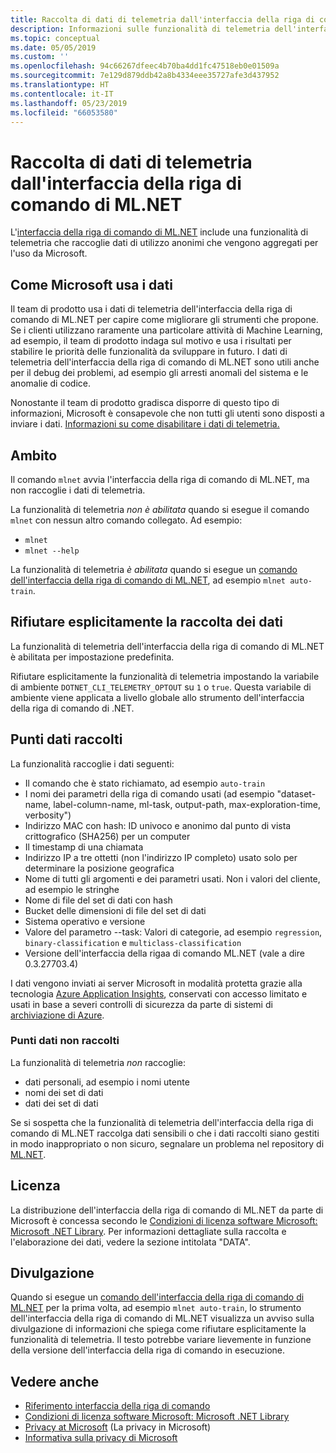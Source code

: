 ```yaml
---
title: Raccolta di dati di telemetria dall'interfaccia della riga di comando di ML.NET
description: Informazioni sulle funzionalità di telemetria dell'interfaccia della riga di comando di ML.NET che raccolgono dati di utilizzo per l'analisi, su come disabilitare le funzionalità e sui dati raccolti. Sono inoltre disponibili collegamenti al contratto di licenza di .NET e informazioni sulla conformità a GDPR di Microsoft.
ms.topic: conceptual
ms.date: 05/05/2019
ms.custom: ''
ms.openlocfilehash: 94c66267dfeec4b70ba4dd1fc47518eb0e01509a
ms.sourcegitcommit: 7e129d879ddb42a8b4334eee35727afe3d437952
ms.translationtype: HT
ms.contentlocale: it-IT
ms.lasthandoff: 05/23/2019
ms.locfileid: "66053580"
---
```

# <a name="telemetry-collection-by-the-mlnet-cli"></a>Raccolta di dati di telemetria dall'interfaccia della riga di comando di ML.NET

L'[interfaccia della riga di comando di ML.NET](http://aka.ms/mlnet-cli) include una funzionalità di telemetria che raccoglie dati di utilizzo anonimi che vengono aggregati per l'uso da Microsoft.

## <a name="how-microsoft-uses-the-data"></a>Come Microsoft usa i dati

Il team di prodotto usa i dati di telemetria dell'interfaccia della riga di comando di ML.NET per capire come migliorare gli strumenti che propone. Se i clienti utilizzano raramente una particolare attività di Machine Learning, ad esempio, il team di prodotto indaga sul motivo e usa i risultati per stabilire le priorità delle funzionalità da sviluppare in futuro. I dati di telemetria dell'interfaccia della riga di comando di ML.NET sono utili anche per il debug dei problemi, ad esempio gli arresti anomali del sistema e le anomalie di codice. 

Nonostante il team di prodotto gradisca disporre di questo tipo di informazioni, Microsoft è consapevole che non tutti gli utenti sono disposti a inviare i dati. [Informazioni su come disabilitare i dati di telemetria.](#opt-out-of-data-collection)

## <a name="scope"></a>Ambito

Il comando `mlnet` avvia l'interfaccia della riga di comando di ML.NET, ma non raccoglie i dati di telemetria.

La funzionalità di telemetria *non è abilitata* quando si esegue il comando `mlnet` con nessun altro comando collegato. Ad esempio:

- `mlnet`
- `mlnet --help`

La funzionalità di telemetria *è abilitata* quando si esegue un [comando dell'interfaccia della riga di comando di ML.NET](../reference/ml-net-cli-reference.md), ad esempio `mlnet auto-train`.

## <a name="opt-out-of-data-collection"></a>Rifiutare esplicitamente la raccolta dei dati

La funzionalità di telemetria dell'interfaccia della riga di comando di ML.NET è abilitata per impostazione predefinita.

Rifiutare esplicitamente la funzionalità di telemetria impostando la variabile di ambiente `DOTNET_CLI_TELEMETRY_OPTOUT` su `1` o `true`. Questa variabile di ambiente viene applicata a livello globale allo strumento dell'interfaccia della riga di comando di .NET.

## <a name="data-points-collected"></a>Punti dati raccolti

La funzionalità raccoglie i dati seguenti:

- Il comando che è stato richiamato, ad esempio `auto-train`
- I nomi dei parametri della riga di comando usati (ad esempio "dataset-name, label-column-name, ml-task, output-path, max-exploration-time, verbosity")
- Indirizzo MAC con hash: ID univoco e anonimo dal punto di vista crittografico (SHA256) per un computer
- Il timestamp di una chiamata
- Indirizzo IP a tre ottetti (non l'indirizzo IP completo) usato solo per determinare la posizione geografica
- Nome di tutti gli argomenti e dei parametri usati. Non i valori del cliente, ad esempio le stringhe
- Nome di file del set di dati con hash
- Bucket delle dimensioni di file del set di dati
- Sistema operativo e versione
- Valore del parametro --task: Valori di categorie, ad esempio `regression`, `binary-classification` e `multiclass-classification`
- Versione dell'interfaccia della rigaa di comando ML.NET (vale a dire 0.3.27703.4)

I dati vengono inviati ai server Microsoft in modalità protetta grazie alla tecnologia [Azure Application Insights](https://azure.microsoft.com/services/application-insights/), conservati con accesso limitato e usati in base a severi controlli di sicurezza da parte di sistemi di [archiviazione di Azure](https://azure.microsoft.com/services/storage/).

### <a name="data-points-not-collected"></a>Punti dati non raccolti
La funzionalità di telemetria *non* raccoglie:
- dati personali, ad esempio i nomi utente
- nomi dei set di dati
- dati dei set di dati

Se si sospetta che la funzionalità di telemetria dell'interfaccia della riga di comando di ML.NET raccolga dati sensibili o che i dati raccolti siano gestiti in modo inappropriato o non sicuro, segnalare un problema nel repository di [ML.NET](https://github.com/dotnet/machinelearning).

## <a name="license"></a>Licenza

La distribuzione dell'interfaccia della riga di comando di ML.NET da parte di Microsoft è concessa secondo le [Condizioni di licenza software Microsoft: Microsoft .NET Library](https://aka.ms/dotnet-core-eula). Per informazioni dettagliate sulla raccolta e l'elaborazione dei dati, vedere la sezione intitolata "DATA".

## <a name="disclosure"></a>Divulgazione

Quando si esegue un [comando dell'interfaccia della riga di comando di ML.NET](../reference/ml-net-cli-reference.md) per la prima volta, ad esempio `mlnet auto-train`, lo strumento dell'interfaccia della riga di comando di ML.NET visualizza un avviso sulla divulgazione di informazioni che spiega come rifiutare esplicitamente la funzionalità di telemetria. Il testo potrebbe variare lievemente in funzione della versione dell'interfaccia della riga di comando in esecuzione.

## <a name="see-also"></a>Vedere anche
- [Riferimento interfaccia della riga di comando](../reference/ml-net-cli-reference.md)
- [Condizioni di licenza software Microsoft: Microsoft .NET Library](https://aka.ms/dotnet-core-eula)
- [Privacy at Microsoft](https://www.microsoft.com/trustcenter/privacy/) (La privacy in Microsoft)
- [Informativa sulla privacy di Microsoft](https://privacy.microsoft.com/privacystatement)
